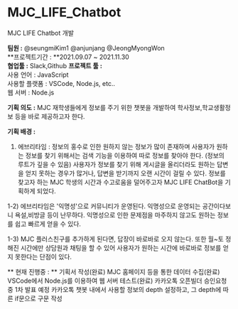 # MJC_LIFE_Chatbot
MJC LIFE Chatbot 개발 

**팀원 :** @seungmiKim1 @anjunjang @JeongMyongWon  
**프로젝트기간 : **2021.09.07 ~ 2021.11.30  
**협업툴 :** Slack,Github 
**프로젝트 툴 :**  
  사용 언어 : JavaScript  
  사용할 플랫폼 : VSCode, Node.js, etc..   
  웹 서버 : Node.js  

**기획 의도 :** MJC 재학생들에게 정보를 주기 위한 챗봇을 개발하여 학사정보,학교생활정보 등을 바로 제공하고자 한다. 

**기획 배경 :**
  1) 에브리타임 : 정보의 홍수로 인한 원하지 않는 정보가 많이 존재하며 사용자가 원하는 정보를 찾기 위해서는
  검색 기능을 이용하여 따로 정보를 찾아야 한다. (정보의 루트가 깊을 수 있음) 
  사용자가 정보를 찾기 위해 게시글을 올리더라도 원하는 답변을 얻지 못하는 경우가 많거나, 답변을 받기까지 
  오랜 시간이 걸릴 수 있다. 
  정보를 찾고자 하는 MJC 학생의 시간과 수고로움을 덜어주고자 MJC LIFE ChatBot을 기획하게 되었다. 
  
  1-2) 에브리타임은 '익명성'으로 커뮤니티가 운영된다. 익명성으로 운영되는 공간이다보니 욕설,비방글 등이 
  난무하다. 익명성으로 인한 문제점을 마주하지 않고도 원하는 정보를 쉽고 빠르게 얻을 수 있다. 
  
  1-3) MJC 플러스친구를 추가하게 된다면, 답장이 바로바로 오지 않는다. 또한 월~토 정해진 시간에만 상담원과
  채팅을 할 수 있어 사용자가 원하는 시간에 바로바로 정보를 얻지 못한다는 단점이 있다. 
  
** 현재 진행중 : **
  기획서 작성(완료) 
  MJC 홈페이지 등을 통한 데이터 수집(완료) 
  VSCode에서 Node.js를 이용하여 웹 서버 테스트(완료) 
  카카오톡 오픈빌더 승인요청중 
  1차 발표 예정 
  카카오톡 챗봇 내에서 사용할 정보의 depth 설정하고, 그 depth에 따른 if문으로 구문 작성
  


